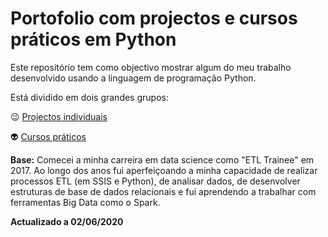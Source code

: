 # Portofolio com projectos e cursos práticos em Python

Este repositório tem como objectivo mostrar algum do meu trabalho desenvolvido usando a linguagem de programação Python.

Está dividido em dois grandes grupos:

:wink: [Projectos individuais](projectos/projectos.md)

:alien: [Cursos práticos](cursos/cursos.md) 

**Base:** Comecei a minha carreira em data science como "ETL Trainee" em 2017. 
Ao longo dos anos fui aperfeiçoando a minha capacidade de realizar processos ETL (em SSIS e Python), de analisar dados, de desenvolver estruturas de base de dados relacionais e fui aprendendo a trabalhar com ferramentas Big Data como o Spark.

**Actualizado a 02/06/2020**
